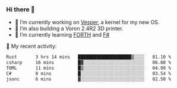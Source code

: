 ### Hi there 👋

<!--
**berkus/berkus** is a ✨ _special_ ✨ repository because its `README.md` (this file) appears on your GitHub profile.

Here are some ideas to get you started:

- 🔭 I’m currently working on ...
- 🌱 I’m currently learning ...
- 👯 I’m looking to collaborate on ...
- 🤔 I’m looking for help with ...
- 💬 Ask me about ...
- 📫 How to reach me: ...
- 😄 Pronouns: ...
- ⚡ Fun fact: ...
-->

- 🔭 I’m currently working on [Vesper](https://github.com/metta-systems/vesper), a kernel for my new OS.
- 🔭 I’m also building a Voron 2.4R2 3D printer.
- 🌱 I’m currently learning [FORTH](http://forth.com/starting-forth/) and [F#](https://fsharpforfunandprofit.com/)

💼 My recent activity:

<!--START_SECTION:waka-->

```txt
Rust       3 hrs 14 mins   ████████████████████▒░░░░   81.10 %
csharp     16 mins         █▓░░░░░░░░░░░░░░░░░░░░░░░   06.80 %
TOML       11 mins         █▒░░░░░░░░░░░░░░░░░░░░░░░   04.99 %
C#         8 mins          █░░░░░░░░░░░░░░░░░░░░░░░░   03.54 %
jsonc      6 mins          ▓░░░░░░░░░░░░░░░░░░░░░░░░   02.50 %
```

<!--END_SECTION:waka-->
